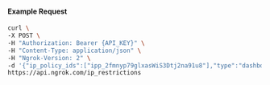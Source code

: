 <!-- Code generated for API Clients. DO NOT EDIT. -->

#### Example Request

```bash
curl \
-X POST \
-H "Authorization: Bearer {API_KEY}" \
-H "Content-Type: application/json" \
-H "Ngrok-Version: 2" \
-d '{"ip_policy_ids":["ipp_2fmnyp79glxasWiS3Dtj2na91u8"],"type":"dashboard"}' \
https://api.ngrok.com/ip_restrictions
```

